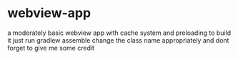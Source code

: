 # webview-app
a moderately basic webview app with cache system and preloading
to build it just run gradlew assemble
change the class name appropriately and dont forget to give me some credit
